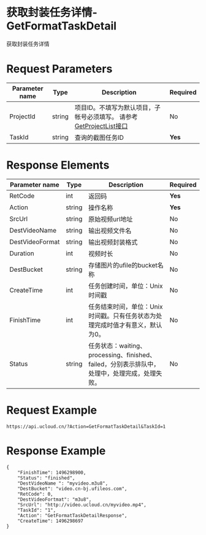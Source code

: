 # 获取封装任务详情-GetFormatTaskDetail

获取封装任务详情

# Request Parameters
|Parameter name|Type|Description|Required|
|---|---|---|---|
|ProjectId|string|项目ID。不填写为默认项目，子帐号必须填写。 请参考[GetProjectList接口](../summary/get_project_list.html)|No|
|TaskId|string|查询的截图任务ID|**Yes**|

# Response Elements
|Parameter name|Type|Description|Required|
|---|---|---|---|
|RetCode|int|返回码|**Yes**|
|Action|string|操作名称|**Yes**|
|SrcUrl|string|原始视频url地址|No|
|DestVideoName|string|输出视频文件名|No|
|DestVideoFormat|string|输出视频封装格式|No|
|Duration|int|视频时长|No|
|DestBucket|string|存储图片的ufile的bucket名称|No|
|CreateTime|int|任务创建时间，单位：Unix时间戳|No|
|FinishTime|int|任务结束时间，单位：Unix时间戳。只有任务状态为处理完成时值才有意义，默认为0。|No|
|Status|string|任务状态：waiting、processing、finished、failed，分别表示排队中，处理中，处理完成，处理失败。|No|

# Request Example
```
https://api.ucloud.cn/?Action=GetFormatTaskDetail&TaskId=1
```

# Response Example
```
{
    "FinishTime": 1496298900, 
    "Status": "finished", 
    "DestVideoName ": "myvideo.m3u8", 
    "DestBucket": "video.cn-bj.ufileos.com", 
    "RetCode": 0, 
    "DestVideoFortmat": "m3u8", 
    "SrcUrl": "http://video.ucloud.cn/myvideo.mp4", 
    "TaskId": "1", 
    "Action": "GetFormatTaskDetailResponse", 
    "CreateTime": 1496298697
}
```

